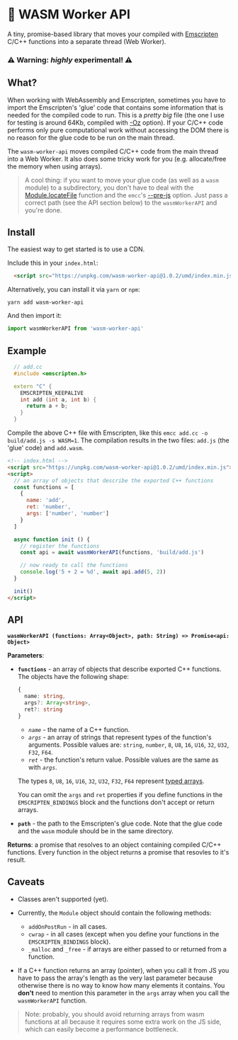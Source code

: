 # :rocket: WASM Worker API

A tiny, promise-based library that moves your compiled with [Emscripten](https://kripken.github.io/emscripten-site/docs/introducing_emscripten/about_emscripten.html) C/C++ functions into a separate thread (Web Worker).

### :warning: Warning: *highly* experimental! :warning:

## What?

When working with WebAssembly and Emscripten, sometimes you have to import the Emscripten's 'glue' code that contains some information that is needed for the compiled code to run. This is a *pretty big* file (the one I use for testing is around 64Kb, compiled with [-Oz](https://kripken.github.io/emscripten-site/docs/tools_reference/emcc.html#emcc-oz) option). If your C/C++ code performs only pure computational work without accessing the DOM there is no reason for the glue code to be run on the main thread.

The `wasm-worker-api` moves compiled C/C++ code from the main thread into a Web Worker. It also does some tricky work for you (e.g. allocate/free the memory when using arrays).

> A cool thing: if you want to move your glue code (as well as a `wasm` module) to a subdirectory, you don't have to deal with the [Module.locateFile](https://kripken.github.io/emscripten-site/docs/api_reference/module.html#Module.locateFile) function and the `emcc`'s [--pre-js](https://kripken.github.io/emscripten-site/docs/tools_reference/emcc.html#emcc-pre-js) option. Just pass a correct path (see the API section below) to the `wasmWorkerAPI` and you're done.

## Install

The easiest way to get started is to use a CDN.

Include this in your `index.html`:
```html
  <script src="https://unpkg.com/wasm-worker-api@1.0.2/umd/index.min.js"></script>
```
Alternatively, you can install it via `yarn` or `npm`:
```
yarn add wasm-worker-api
```
And then import it:
```js
import wasmWorkerAPI from 'wasm-worker-api'
```

## Example

```C++
  // add.cc
  #include <emscripten.h>

  extern "C" {
    EMSCRIPTEN_KEEPALIVE
    int add (int a, int b) {
      return a + b;
    }
  }
```

Compile the above C++ file with Emscripten, like this `emcc add.cc -o build/add.js -s WASM=1`. The compilation results in the two files: `add.js` (the 'glue' code) and `add.wasm`.

```html
<!-- index.html -->
<script src="https://unpkg.com/wasm-worker-api@1.0.2/umd/index.min.js"></script>
<script>
  // an array of objects that describe the exported C++ functions
  const functions = [
    {
      name: 'add',
      ret: 'number',
      args: ['number', 'number']
    }
  ]

  async function init () {
    // register the functions
    const api = await wasmWorkerAPI(functions, 'build/add.js')

    // now ready to call the functions
    console.log('5 + 2 = %d', await api.add(5, 2))
  }

  init()
</script>
```

## API

**`wasmWorkerAPI (functions: Array<Object>, path: String) => Promise<api: Object>`**

**Parameters**:
* **`functions`** - an array of objects that describe exported C++ functions. The objects have the following shape:
  ```ts
  {
    name: string,
    args?: Array<string>,
    ret?: string
  }
  ```
  * *`name`* - the name of a C++ function.
  * *`args`* - an array of strings that represent types of the function's arguments. Possible values are: `string`, `number`, `8`, `U8`, `16`, `U16`, `32`, `U32`, `F32`, `F64`.
  * *`ret`* - the function's return value. Possible values are the same as with *`args`*.

  The types `8`, `U8`, `16`, `U16`, `32`, `U32`, `F32`, `F64` represent [typed arrays](https://developer.mozilla.org/en-US/docs/Web/JavaScript/Reference/Global_Objects/TypedArray).

  You can omit the `args` and `ret` properties if you define functions in the `EMSCRIPTEN_BINDINGS` block and the functions don't accept or return arrays.
* **`path`** - the path to the Emscripten's glue code. Note that the glue code and the `wasm` module should be in the same directory.

**Returns**: a promise that resolves to an object containing compiled C/C++ functions. Every function in the object returns a promise that resovles to it's result.

## Caveats

 * Classes aren't supported (yet).

 * Currently, the `Module` object should contain the following methods:
    * `addOnPostRun` - in all cases.
    * `cwrap` - in all cases (except when you define your functions in the `EMSCRIPTEN_BINDINGS` block).
    * `_malloc` and `_free` - if arrays are either passed to or returned from a function.

  * If a C++ function returns an array (pointer), when you call it from JS you have to pass the array's length as the very last parameter because otherwise there is no way to know how many elements it contains. You **don't** need to mention this parameter in the `args` array when you call the `wasmWorkerAPI` function.

>Note: probably, you should avoid returning arrays from wasm functions at all because it requires some extra work on the JS side, which can easily become a performance bottleneck.
